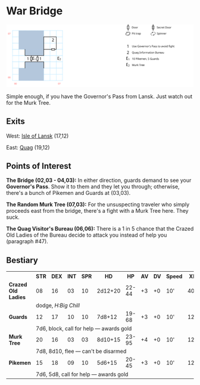 # War Bridge

![map](war-bridge.svg)

Simple enough, if you have the Governor's Pass from Lansk. Just watch out for the Murk Tree.

## Exits

West: [Isle of Lansk](dilmun.md) (17,12)

East: [Quag](dilmun.md) (19,12)

## Points of Interest

**The Bridge (02,03 - 04,03):** In either direction, guards demand to see your **Governor's Pass**. Show it to them and they let you through; otherwise, there's a bunch of Pikemen and Guards at (03,03).

**The Random Murk Tree (07,03):** For the unsuspecting traveler who simply proceeds east from the bridge, there's a fight with a Murk Tree here. They suck.

**The Quag Visitor's Bureau (06,06):** There is a 1 in 5 chance that the Crazed Old Ladies of the Bureau decide to attack you instead of help you (paragraph #47).

## Bestiary

<table>
  <tr>
    <th></th>
    <th>STR</th>
    <th>DEX</th>
    <th>INT</th>
    <th>SPR</th>
    <th>HD</th>
    <th>HP</th>
    <th>AV</th>
    <th>DV</th>
    <th>Speed</th>
    <th>XP</th>
  </tr>
  <tr>
    <td><b>Crazed Old Ladies</b></td>
    <td>08</td>
    <td>16</td>
    <td>03</td>
    <td>10</td>
    <td>2d12+20</td>
    <td>22-44</td>
    <td>+3</td>
    <td>+0</td>
    <td>10'</td>
    <td>40</td>
  </tr>
  <tr>
    <td></td>
    <td colspan=10>dodge, <i>H:Big Chill</i></td>
  </tr>
  <tr>
    <td><b>Guards</b></td>
    <td>12</td>
    <td>17</td>
    <td>10</td>
    <td>10</td>
    <td>7d8+12</td>
    <td>19-68</td>
    <td>+3</td>
    <td>+0</td>
    <td>10'</td>
    <td>120</td>
  </tr>
  <tr>
    <td></td>
    <td colspan=10>7d6, block, call for help — awards gold</td>
  </tr>
  <tr>
    <td><b>Murk Tree</b></td>
    <td>20</td>
    <td>16</td>
    <td>03</td>
    <td>03</td>
    <td>8d10+15</td>
    <td>23-95</td>
    <td>+4</td>
    <td>+0</td>
    <td>10'</td>
    <td>120</td>
  </tr>
  <tr>
    <td></td>
    <td colspan=10>7d8, 8d10, flee — can't be disarmed</td>
  </tr>
  <tr>
    <td><b>Pikemen</b></td>
    <td>15</td>
    <td>18</td>
    <td>09</td>
    <td>10</td>
    <td>5d6+15</td>
    <td>20-45</td>
    <td>+3</td>
    <td>+0</td>
    <td>10'</td>
    <td>120</td>
  </tr>
  <tr>
    <td></td>
    <td colspan=10>7d6, 5d8, call for help — awards gold</td>
  </tr>
</table>